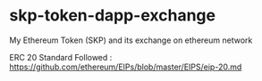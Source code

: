 # skp-token-dapp-exchange
My Ethereum Token (SKP) and its exchange on ethereum network


ERC 20 Standard Followed :
https://github.com/ethereum/EIPs/blob/master/EIPS/eip-20.md
